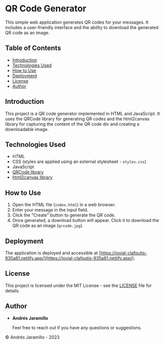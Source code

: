 # QR Code Generator

This simple web application generates QR codes for your messages. It includes a user-friendly interface and the ability to download the generated QR code as an image.

## Table of Contents
- [Introduction](#introduction)
- [Technologies Used](#technologies-used)
- [How to Use](#how-to-use)
- [Deployment](#deployment)
- [License](#license)
- [Author](#author)

## Introduction

This project is a QR code generator implemented in HTML and JavaScript. It uses the QRCode library for generating QR codes and the html2canvas library for capturing the content of the QR code div and creating a downloadable image.

## Technologies Used

- HTML
- CSS (styles are applied using an external stylesheet - `styles.css`)
- JavaScript
- [QRCode library](https://github.com/davidshimjs/qrcodejs)
- [html2canvas library](https://html2canvas.hertzen.com/)

## How to Use

1. Open the HTML file (`index.html`) in a web browser.
2. Enter your message in the input field.
3. Click the "Create" button to generate the QR code.
4. Once generated, a download button will appear. Click it to download the QR code as an image (`qrcode.jpg`).

## Deployment

The application is deployed and accessible at [https://jovial-clafoutis-935a81.netlify.app/](https://jovial-clafoutis-935a81.netlify.app/).

## License

This project is licensed under the MIT License - see the [LICENSE](https://github.com/SrPio/QR-Generator/files/13625470/LICENSE.txt) file for details.

## Author

- **Andrés Jaramillo**

  Feel free to reach out if you have any questions or suggestions.

&copy; Andrés Jaramillo - 2023

